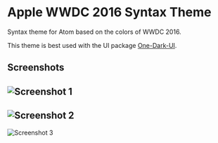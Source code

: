 # Apple WWDC 2016 Syntax Theme

Syntax theme for Atom based on the colors of WWDC 2016.

This theme is best used with the UI package [One-Dark-UI](https://github.com/atom/one-dark-ui).

## Screenshots
![Screenshot 1](https://dl.dropboxusercontent.com/s/vywi70l7qk054nd/syntax-1.png)
---
![Screenshot 2](https://dl.dropboxusercontent.com/s/cc4q485yh3hriys/syntax-2.png)
---
![Screenshot 3](https://dl.dropboxusercontent.com/s/frpxmbr3uqqbld9/syntax-3.png)
